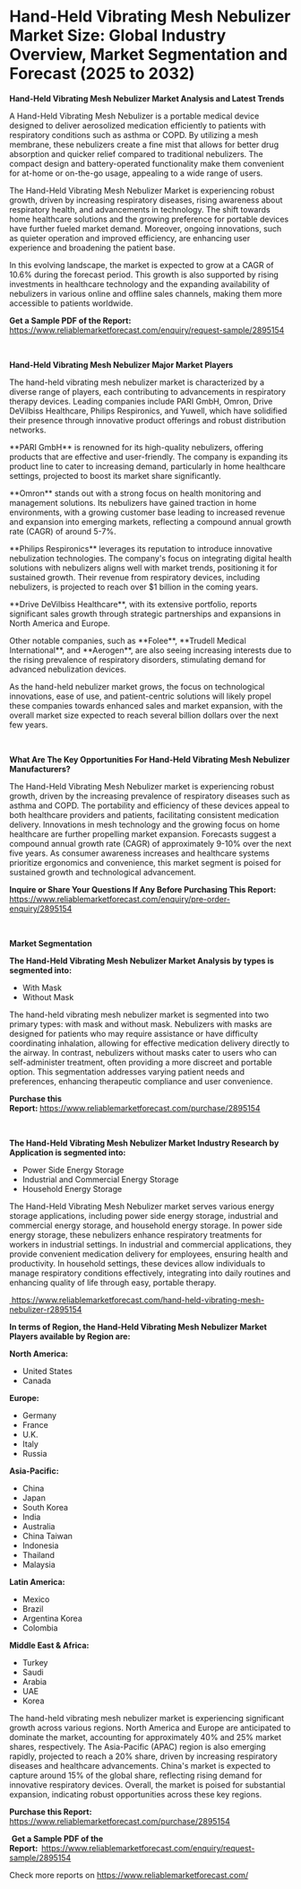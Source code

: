 <p><h1>Hand-Held Vibrating Mesh Nebulizer Market Size: Global Industry Overview, Market Segmentation and Forecast (2025 to 2032)</h1></p><p><strong>Hand-Held Vibrating Mesh Nebulizer Market Analysis and Latest Trends</strong></p>
<p><p>A Hand-Held Vibrating Mesh Nebulizer is a portable medical device designed to deliver aerosolized medication efficiently to patients with respiratory conditions such as asthma or COPD. By utilizing a mesh membrane, these nebulizers create a fine mist that allows for better drug absorption and quicker relief compared to traditional nebulizers. The compact design and battery-operated functionality make them convenient for at-home or on-the-go usage, appealing to a wide range of users.</p><p>The Hand-Held Vibrating Mesh Nebulizer Market is experiencing robust growth, driven by increasing respiratory diseases, rising awareness about respiratory health, and advancements in technology. The shift towards home healthcare solutions and the growing preference for portable devices have further fueled market demand. Moreover, ongoing innovations, such as quieter operation and improved efficiency, are enhancing user experience and broadening the patient base. </p><p>In this evolving landscape, the market is expected to grow at a CAGR of 10.6% during the forecast period. This growth is also supported by rising investments in healthcare technology and the expanding availability of nebulizers in various online and offline sales channels, making them more accessible to patients worldwide.</p></p>
<p><strong>Get a Sample PDF of the Report:&nbsp;</strong> <a href="https://www.reliablemarketforecast.com/enquiry/request-sample/2895154?utm_campaign=2333&utm_medium=2&utm_source=Github&utm_content=ia&utm_term=15032025&utm_id=hand-held-vibrating-mesh-nebulizer">https://www.reliablemarketforecast.com/enquiry/request-sample/2895154</a></p>
<p>&nbsp;</p>
<p><strong>Hand-Held Vibrating Mesh Nebulizer Major Market Players</strong></p>
<p><p>The hand-held vibrating mesh nebulizer market is characterized by a diverse range of players, each contributing to advancements in respiratory therapy devices. Leading companies include PARI GmbH, Omron, Drive DeVilbiss Healthcare, Philips Respironics, and Yuwell, which have solidified their presence through innovative product offerings and robust distribution networks.</p><p>**PARI GmbH** is renowned for its high-quality nebulizers, offering products that are effective and user-friendly. The company is expanding its product line to cater to increasing demand, particularly in home healthcare settings, projected to boost its market share significantly.</p><p>**Omron** stands out with a strong focus on health monitoring and management solutions. Its nebulizers have gained traction in home environments, with a growing customer base leading to increased revenue and expansion into emerging markets, reflecting a compound annual growth rate (CAGR) of around 5-7%.</p><p>**Philips Respironics** leverages its reputation to introduce innovative nebulization technologies. The company's focus on integrating digital health solutions with nebulizers aligns well with market trends, positioning it for sustained growth. Their revenue from respiratory devices, including nebulizers, is projected to reach over $1 billion in the coming years.</p><p>**Drive DeVilbiss Healthcare**, with its extensive portfolio, reports significant sales growth through strategic partnerships and expansions in North America and Europe. </p><p>Other notable companies, such as **Folee**, **Trudell Medical International**, and **Aerogen**, are also seeing increasing interests due to the rising prevalence of respiratory disorders, stimulating demand for advanced nebulization devices. </p><p>As the hand-held nebulizer market grows, the focus on technological innovations, ease of use, and patient-centric solutions will likely propel these companies towards enhanced sales and market expansion, with the overall market size expected to reach several billion dollars over the next few years.</p></p>
<p>&nbsp;</p>
<p><strong>What Are The Key Opportunities For Hand-Held Vibrating Mesh Nebulizer Manufacturers?</strong></p>
<p><p>The Hand-Held Vibrating Mesh Nebulizer market is experiencing robust growth, driven by the increasing prevalence of respiratory diseases such as asthma and COPD. The portability and efficiency of these devices appeal to both healthcare providers and patients, facilitating consistent medication delivery. Innovations in mesh technology and the growing focus on home healthcare are further propelling market expansion. Forecasts suggest a compound annual growth rate (CAGR) of approximately 9-10% over the next five years. As consumer awareness increases and healthcare systems prioritize ergonomics and convenience, this market segment is poised for sustained growth and technological advancement.</p></p>
<p><strong>Inquire or Share Your Questions If Any Before Purchasing This Report:</strong> <a href="https://www.reliablemarketforecast.com/enquiry/pre-order-enquiry/2895154?utm_campaign=2333&utm_medium=2&utm_source=Github&utm_content=ia&utm_term=15032025&utm_id=hand-held-vibrating-mesh-nebulizer">https://www.reliablemarketforecast.com/enquiry/pre-order-enquiry/2895154</a></p>
<p>&nbsp;</p>
<p><strong>Market Segmentation</strong></p>
<p><strong>The Hand-Held Vibrating Mesh Nebulizer Market Analysis by types is segmented into:</strong></p>
<p><ul><li>With Mask</li><li>Without Mask</li></ul></p>
<p><p>The hand-held vibrating mesh nebulizer market is segmented into two primary types: with mask and without mask. Nebulizers with masks are designed for patients who may require assistance or have difficulty coordinating inhalation, allowing for effective medication delivery directly to the airway. In contrast, nebulizers without masks cater to users who can self-administer treatment, often providing a more discreet and portable option. This segmentation addresses varying patient needs and preferences, enhancing therapeutic compliance and user convenience.</p></p>
<p><strong>Purchase this Report:&nbsp;</strong><a href="https://www.reliablemarketforecast.com/purchase/2895154?utm_campaign=2333&utm_medium=2&utm_source=Github&utm_content=ia&utm_term=15032025&utm_id=hand-held-vibrating-mesh-nebulizer">https://www.reliablemarketforecast.com/purchase/2895154</a></p>
<p>&nbsp;</p>
<p><strong>The Hand-Held Vibrating Mesh Nebulizer Market Industry Research by Application is segmented into:</strong></p>
<p><ul><li>Power Side Energy Storage</li><li>Industrial and Commercial Energy Storage</li><li>Household Energy Storage</li></ul></p>
<p><p>The Hand-Held Vibrating Mesh Nebulizer market serves various energy storage applications, including power side energy storage, industrial and commercial energy storage, and household energy storage. In power side energy storage, these nebulizers enhance respiratory treatments for workers in industrial settings. In industrial and commercial applications, they provide convenient medication delivery for employees, ensuring health and productivity. In household settings, these devices allow individuals to manage respiratory conditions effectively, integrating into daily routines and enhancing quality of life through easy, portable therapy.</p></p>
<p><a href="https://www.reliablemarketforecast.com/hand-held-vibrating-mesh-nebulizer-r2895154?utm_campaign=2333&utm_medium=2&utm_source=Github&utm_content=ia&utm_term=15032025&utm_id=hand-held-vibrating-mesh-nebulizer">&nbsp;https://www.reliablemarketforecast.com/hand-held-vibrating-mesh-nebulizer-r2895154</a></p>
<p><strong>In terms of Region, the Hand-Held Vibrating Mesh Nebulizer Market Players available by Region are:</strong></p>
<p>
    <p> <strong> North America: </strong>
        <ul>
            <li>United States</li>
            <li>Canada</li>
        </ul>
        </p> 
    <p> <strong> Europe: </strong>
        <ul>
            <li>Germany</li>
            <li>France</li>
            <li>U.K.</li>
            <li>Italy</li>
            <li>Russia</li>
        </ul>
        </p> 
    <p> <strong> Asia-Pacific: </strong>
        <ul>
            <li>China</li>
            <li>Japan</li>
            <li>South Korea</li>
            <li>India</li>
            <li>Australia</li>
            <li>China Taiwan</li>
            <li>Indonesia</li>
            <li>Thailand</li>
            <li>Malaysia</li>
        </ul>
        </p> 
    <p> <strong> Latin America: </strong>
        <ul>
            <li>Mexico</li>
            <li>Brazil</li>
            <li>Argentina Korea</li>
            <li>Colombia</li>
        </ul>
        </p> 
    <p> <strong> Middle East & Africa: </strong>
        <ul>
            <li>Turkey</li>
            <li>Saudi</li>
            <li>Arabia</li>
            <li>UAE</li>
            <li>Korea</li>
        </ul>
    </p>
    </p>
<p><p>The hand-held vibrating mesh nebulizer market is experiencing significant growth across various regions. North America and Europe are anticipated to dominate the market, accounting for approximately 40% and 25% market shares, respectively. The Asia-Pacific (APAC) region is also emerging rapidly, projected to reach a 20% share, driven by increasing respiratory diseases and healthcare advancements. China's market is expected to capture around 15% of the global share, reflecting rising demand for innovative respiratory devices. Overall, the market is poised for substantial expansion, indicating robust opportunities across these key regions.</p></p>
<p><strong>Purchase this Report: </strong><a href="https://www.reliablemarketforecast.com/purchase/2895154?utm_campaign=2333&utm_medium=2&utm_source=Github&utm_content=ia&utm_term=15032025&utm_id=hand-held-vibrating-mesh-nebulizer">https://www.reliablemarketforecast.com/purchase/2895154</a></p>
<p>&nbsp;<strong>Get a Sample PDF of the Report:&nbsp;&nbsp;</strong><a href="https://www.reliablemarketforecast.com/enquiry/request-sample/2895154?utm_campaign=2333&utm_medium=2&utm_source=Github&utm_content=ia&utm_term=15032025&utm_id=hand-held-vibrating-mesh-nebulizer">https://www.reliablemarketforecast.com/enquiry/request-sample/2895154</a></p>
<p><strong></strong></p>
<p>Check more reports on <a href="https://www.reliablemarketforecast.com/?utm_campaign=2333&utm_medium=2&utm_source=Github&utm_content=ia&utm_term=15032025&utm_id=hand-held-vibrating-mesh-nebulizer">https://www.reliablemarketforecast.com/</a></p>